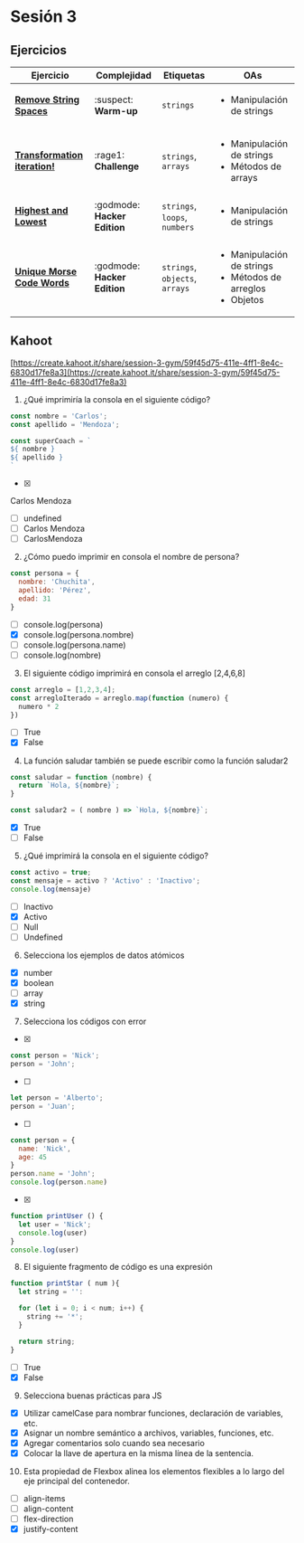 # Sesión 3

## Ejercicios

| Ejercicio                                                        | Complejidad                    | Etiquetas                    | OAs                                                                               |
| ---------------------------------------------------------------- | ------------------------------ | ---------------------------- | --------------------------------------------------------------------------------- |
| [**Remove String Spaces**](../../exercises/remove-string-spaces/README.md)   | :suspect: **Warm-up**        | `strings`          | <ul><li> Manipulación de strings </li></ul>                             |
| [**Transformation iteration!**](../../exercises/transformation-iteration/README.md) | :rage1: **Challenge** | `strings`, `arrays` | <ul><li> Manipulación de strings</li><li> Métodos de arrays </li></ul>  |
| [**Highest and Lowest**](../../exercises/highest-lowest/README.md) | :godmode: **Hacker Edition** | `strings`, `loops`, `numbers` | <ul><li> Manipulación de strings</li></ul>  |
| [**Unique Morse Code Words**](../../exercises/morse-code/README.md) | :godmode: **Hacker Edition** | `strings`, `objects`, `arrays` | <ul><li> Manipulación de strings</li><li> Métodos de arreglos</li><li> Objetos</li></ul>  |

## Kahoot
[https://create.kahoot.it/share/session-3-gym/59f45d75-411e-4ff1-8e4c-6830d17fe8a3](https://create.kahoot.it/share/session-3-gym/59f45d75-411e-4ff1-8e4c-6830d17fe8a3)

1. ¿Qué imprimiría la consola en el siguiente código?

```js
const nombre = 'Carlos';
const apellido = 'Mendoza';

const superCoach = `
${ nombre }
${ apellido }
`
```

- [x]

Carlos
Mendoza
- [ ] undefined
- [ ] Carlos Mendoza
- [ ] CarlosMendoza

2. ¿Cómo puedo imprimir en consola el nombre de persona?

```js
const persona = {
  nombre: 'Chuchita',
  apellido: 'Pérez',
  edad: 31
}
```

- [ ] console.log(persona)
- [x] console.log(persona.nombre)
- [ ] console.log(persona.name)
- [ ] console.log(nombre)

3. El siguiente código imprimirá en consola el arreglo [2,4,6,8]

```js
const arreglo = [1,2,3,4];
const arregloIterado = arreglo.map(function (numero) {
  numero * 2
})
```

- [ ] True
- [x] False

4. La función saludar también se puede escribir como la función saludar2

```js
const saludar = function (nombre) {
  return `Hola, ${nombre}`;
}

const saludar2 = ( nombre ) => `Hola, ${nombre}`;
```

- [x] True
- [ ] False

5. ¿Qué imprimirá la consola en el siguiente código?

```js
const activo = true;
const mensaje = activo ? 'Activo' : 'Inactivo';
console.log(mensaje)
```

- [ ] Inactivo
- [x] Activo
- [ ] Null
- [ ] Undefined

6. Selecciona los ejemplos de datos atómicos

- [x] number
- [x] boolean
- [ ] array
- [x] string

7. Selecciona los códigos con error

- [x]
```js
const person = 'Nick';
person = 'John';
```

- [ ]
```js
let person = 'Alberto';
person = 'Juan';
```

- [ ]
```js
const person = {
  name: 'Nick',
  age: 45
}
person.name = 'John';
console.log(person.name)
```

- [x]
```js
function printUser () {
  let user = 'Nick';
  console.log(user)
}
console.log(user)
```

8. El siguiente fragmento de código es una expresión
```js
function printStar ( num ){
  let string = '':

  for (let i = 0; i < num; i++) {
    string += '*';
  }

  return string;
}
```

- [ ] True
- [x] False

9. Selecciona buenas prácticas para JS

- [x] Utilizar camelCase para nombrar funciones, declaración de variables, etc.
- [x] Asignar un nombre semántico a archivos, variables, funciones, etc.
- [x] Agregar comentarios solo cuando sea necesario
- [x] Colocar la llave de apertura en la misma lí­nea de la sentencia.

10. Esta propiedad de Flexbox alinea los elementos flexibles a lo largo del eje principal del contenedor.

- [ ] align-items
- [ ] align-content
- [ ] flex-direction
- [x] justify-content
